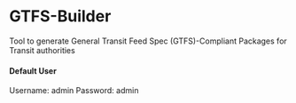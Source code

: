 # GTFS-Builder
Tool to generate General Transit Feed Spec (GTFS)-Compliant Packages for Transit authorities


#### Default User
Username: admin
Password: admin
